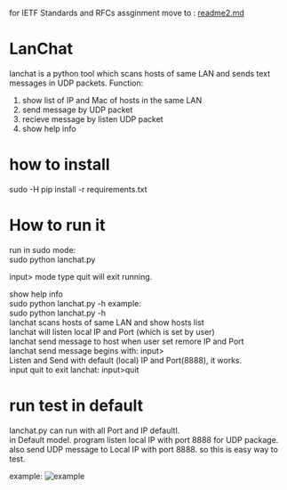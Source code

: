 for IETF Standards and RFCs assginment move to : [readme2.md](https://github.com/USF-Computer-Networking/lanchat-yousongzhang/blob/master/README2.md)

# LanChat

lanchat is a python tool which scans hosts of same LAN and sends text messages in UDP packets. 
Function:
1.  show list of IP and Mac of hosts in the same LAN 
2.  send message by UDP packet 
3.  recieve message by listen UDP packet 
4.  show help info 

# how to install

sudo -H pip install -r requirements.txt 



# How to run it
  run in sudo mode:   
  sudo python lanchat.py 
  
  input> mode type quit will exit running.  
  
  show help info  
  sudo python lanchat.py -h
  example:    
sudo python lanchat.py -h   
lanchat scans hosts of same LAN and show hosts list   
lanchat will listen local IP and Port (which is set by user)   
lanchat send message to host when user set remore IP and Port   
lanchat send message begins with: input>     
Listen and Send with default (local) IP and Port(8888), it works.    
input quit to exit lanchat: input>quit    
  
# run test in default
   lanchat.py can run with all Port and IP defaultl.  
  in Default model. program listen local IP with port 8888 for UDP package. also send UDP message to Local IP with port 8888. 
  so this is easy way to test.  
  

  
  example: 
  ![example](http://www.99sns.com/lanchat.png)
  

  
 
  
